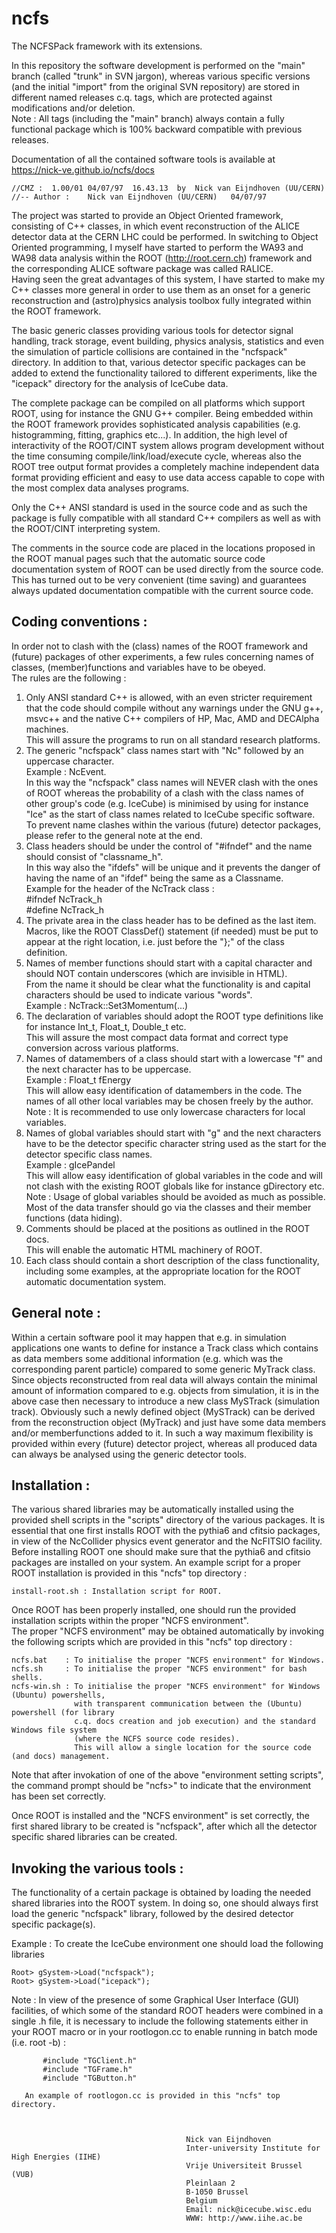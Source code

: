 # ncfs
The NCFSPack framework with its extensions.

In this repository the software development is performed on the
"main" branch (called "trunk" in SVN jargon), whereas various specific
versions (and the initial "import" from the original SVN repository)
are stored in different named releases c.q. tags, which are protected against
modifications and/or deletion.   
Note : All tags (including the "main" branch) always contain a fully functional
       package which is 100% backward compatible with previous releases.
       
Documentation of all the contained software tools is available at
https://nick-ve.github.io/ncfs/docs   

    //CMZ :  1.00/01 04/07/97  16.43.13  by  Nick van Eijndhoven (UU/CERN)
    //-- Author :    Nick van Eijndhoven (UU/CERN)   04/07/97
 
The project was started to provide an Object Oriented framework,
consisting of C++ classes, in which event reconstruction of the ALICE
detector data at the CERN LHC could be performed.
In switching to Object Oriented programming, I myself have started to
perform the WA93 and WA98 data analysis within the ROOT (http://root.cern.ch)
framework and the corresponding ALICE software package was called RALICE.   
Having seen the great advantages of this system, I have started to make my
C++ classes more general in order to use them as an onset for a generic
reconstruction and (astro)physics analysis toolbox fully integrated within
the ROOT framework.

The basic generic classes providing various tools for detector signal handling,
track storage, event building, physics analysis, statistics and even the simulation
of particle collisions are contained in the "ncfspack" directory.
In addition to that, various detector specific packages can be added to extend
the functionality tailored to different experiments, like the "icepack" directory
for the analysis of IceCube data.

The complete package can be compiled on all platforms which support ROOT,
using for instance the GNU G++ compiler.
Being embedded within the ROOT framework provides sophisticated analysis
capabilities (e.g. histogramming, fitting, graphics etc...).
In addition, the high level of interactivity of the ROOT/CINT system allows
program development without the time consuming compile/link/load/execute cycle,
whereas also the ROOT tree output format provides a completely machine
independent data format providing efficient and easy to use data access
capable to cope with the most complex data analyses programs.
 
Only the C++ ANSI standard is used in the source code and as such the package
is fully compatible with all standard C++ compilers as well as with
the ROOT/CINT interpreting system.
 
The comments in the source code are placed in the locations proposed
in the ROOT manual pages such that the automatic source code
documentation system of ROOT can be used directly from the source code.
This has turned out to be very convenient (time saving) and guarantees
always updated documentation compatible with the current source code.
 
Coding conventions :
--------------------
In order not to clash with the (class) names of the ROOT framework
and (future) packages of other experiments, a few rules concerning names
of classes, (member)functions and variables have to be obeyed.   
The rules are the following :  
 
 1) Only ANSI standard C++ is allowed, with an even stricter
    requirement that the code should compile without any warnings
    under the GNU g++, msvc++ and the native C++ compilers of HP,
    Mac, AMD and DECAlpha machines.   
    This will assure the programs to run on all standard research platforms.   
 2) The generic "ncfspack"  class names start with "Nc" followed by an
    uppercase character.      
     Example : NcEvent.   
    In this way the "ncfspack" class names will NEVER clash with the ones
    of ROOT whereas the probability of a clash with the class names of
    other group's code (e.g. IceCube) is minimised by using for instance
    "Ice" as the start of class names related to IceCube specific software.
    To prevent name clashes within the various (future) detector packages,
    please refer to the general note at the end.   
 3) Class headers should be under the control of "#ifndef" and the name
    should consist of "classname_h".   
    In this way also the "ifdefs" will be unique and it prevents the danger
    of having the name of an "ifdef" being the same as a Classname.   
     Example for the header of the NcTrack class :   
     #ifndef NcTrack_h   
     #define NcTrack_h   
 4) The private area in the class header has to be defined as the last item.   
    Macros, like the ROOT ClassDef() statement (if needed) must be put
    to appear at the right location, i.e. just before the "};" of the
    class definition.   
 5) Names of member functions should start with a capital character
    and should NOT contain underscores (which are invisible in HTML).   
    From the name it should be clear what the functionality is and
    capital characters should be used to indicate various "words".   
     Example : NcTrack::Set3Momentum(...)   
 6) The declaration of variables should adopt the ROOT type definitions
    like for instance Int_t, Float_t, Double_t etc.   
    This will assure the most compact data format and correct type conversion
    across various platforms.   
 7) Names of datamembers of a class should start with a lowercase "f"
    and the next character has to be uppercase.   
     Example : Float_t fEnergy   
    This will allow easy identification of datamembers in the code.
    The names of all other local variables may be chosen freely by the author.   
    Note : It is recommended to use only lowercase characters for local variables.   
 8) Names of global variables should start with "g" and the next
    characters have to be the detector specific character string
    used as the start for the detector specific class names.   
     Example : gIcePandel   
    This will allow easy identification of global variables in the
    code and will not clash with the existing ROOT globals like
    for instance gDirectory etc.   
    Note : Usage of global variables should be avoided as much as
           possible. Most of the data transfer should go via the classes
           and their member functions (data hiding).   
 9) Comments should be placed at the positions as outlined in the ROOT docs.   
    This will enable the automatic HTML machinery of ROOT.   
10) Each class should contain a short description of the class functionality,
    including some examples, at the appropriate location for the ROOT
    automatic documentation system.
 
General note :
--------------
Within a certain software pool it may happen that e.g. in simulation
applications one wants to define for instance a Track class which
contains as data members some additional information (e.g. which was
the corresponding parent particle) compared to some generic MyTrack class.
Since objects reconstructed from real data will always contain the
minimal amount of information compared to e.g. objects from simulation,
it is in the above case then necessary to introduce a new class
MySTrack (simulation track).
Obviously such a newly defined object (MySTrack) can be derived from
the reconstruction object (MyTrack) and just have some data members
and/or memberfunctions added to it.
In such a way maximum flexibility is provided within every (future)
detector project, whereas all produced data can always be analysed using
the generic detector tools.
 
Installation :
--------------
The various shared libraries may be automatically installed using the provided shell
scripts in the "scripts" directory of the various packages.
It is essential that one first installs ROOT with the pythia6 and cfitsio packages,
in view of the NcCollider physics event generator and the NcFITSIO facility.
Before installing ROOT one should make sure that the pythia6 and cfitsio packages
are installed on your system.
An example script for a proper ROOT installation is provided in this "ncfs" top directory :

    install-root.sh : Installation script for ROOT.

Once ROOT has been properly installed, one should run the provided installation scripts
within the proper "NCFS environment".   
The proper "NCFS environment" may be obtained automatically by invoking the following
scripts which are provided in this "ncfs" top directory :

    ncfs.bat    : To initialise the proper "NCFS environment" for Windows.
    ncfs.sh     : To initialise the proper "NCFS environment" for bash shells.
    ncfs-win.sh : To initialise the proper "NCFS environment" for Windows (Ubuntu) powershells,
                  with transparent communication between the (Ubuntu) powershell (for library
                  c.q. docs creation and job execution) and the standard Windows file system
                  (where the NCFS source code resides).
                  This will allow a single location for the source code (and docs) management. 

Note that after invokation of one of the above "environment setting scripts", the
command prompt should be "ncfs>" to indicate that the environment has been set correctly.

Once ROOT is installed and the "NCFS environment" is set correctly, the first shared library
to be created is "ncfspack", after which all the detector specific shared libraries can be created.
 
Invoking the various tools :
----------------------------
The functionality of a certain package is obtained by loading the needed shared
libraries into the ROOT system. In doing so, one should always first load the
generic "ncfspack" library, followed by the desired detector specific package(s).

Example : To create the IceCube environment one should load the following libraries

    Root> gSystem->Load("ncfspack");
    Root> gSystem->Load("icepack");

Note : In view of the presence of some Graphical User Interface (GUI) facilities,
       of which some of the standard ROOT headers were combined in a single .h file,
       it is necessary to include the following statements either in your ROOT macro
       or in your rootlogon.cc to enable running in batch mode (i.e. root -b) :

           #include "TGClient.h"
           #include "TGFrame.h"
           #include "TGButton.h" 

       An example of rootlogon.cc is provided in this "ncfs" top directory. 
 
 
 
                                           Nick van Eijndhoven
                                           Inter-university Institute for High Energies (IIHE)
                                           Vrije Universiteit Brussel (VUB)
                                           Pleinlaan 2
                                           B-1050 Brussel
                                           Belgium
                                           Email: nick@icecube.wisc.edu
                                           WWW: http://www.iihe.ac.be

